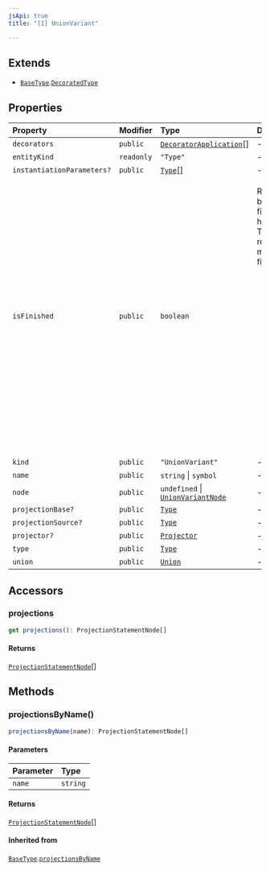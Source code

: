```yaml
---
jsApi: true
title: "[I] UnionVariant"

---
```

## Extends

- [`BaseType`](BaseType.md).[`DecoratedType`](DecoratedType.md)

## Properties

| Property | Modifier | Type | Description | Overrides | Inherited from |
| :------ | :------ | :------ | :------ | :------ | :------ |
| `decorators` | `public` | [`DecoratorApplication`](DecoratorApplication.md)[] | - | [`DecoratedType`](DecoratedType.md).`decorators` | [`DecoratedType`](DecoratedType.md).`decorators` |
| `entityKind` | `readonly` | `"Type"` | - | [`BaseType`](BaseType.md).`entityKind` | [`BaseType`](BaseType.md).`entityKind` |
| `instantiationParameters?` | `public` | [`Type`](../type-aliases/Type.md)[] | - | [`BaseType`](BaseType.md).`instantiationParameters` | [`BaseType`](BaseType.md).`instantiationParameters` |
| `isFinished` | `public` | `boolean` | <p>Reflect if a type has been finished(Decorators have been called). There is multiple reasons a type might not be finished:</p><ul><li>a template declaration will not</li><li>a template instance that argument that are still template parameters</li><li>a template instance that is only partially instantiated(like a templated operation inside a templated interface)</li></ul> | [`BaseType`](BaseType.md).`isFinished` | [`BaseType`](BaseType.md).`isFinished` |
| `kind` | `public` | `"UnionVariant"` | - | [`BaseType`](BaseType.md).`kind` | [`BaseType`](BaseType.md).`kind` |
| `name` | `public` | `string` \| `symbol` | - | - | - |
| `node` | `public` | `undefined` \| [`UnionVariantNode`](UnionVariantNode.md) | - | [`BaseType`](BaseType.md).`node` | [`BaseType`](BaseType.md).`node` |
| `projectionBase?` | `public` | [`Type`](../type-aliases/Type.md) | - | [`BaseType`](BaseType.md).`projectionBase` | [`BaseType`](BaseType.md).`projectionBase` |
| `projectionSource?` | `public` | [`Type`](../type-aliases/Type.md) | - | [`BaseType`](BaseType.md).`projectionSource` | [`BaseType`](BaseType.md).`projectionSource` |
| `projector?` | `public` | [`Projector`](Projector.md) | - | [`BaseType`](BaseType.md).`projector` | [`BaseType`](BaseType.md).`projector` |
| `type` | `public` | [`Type`](../type-aliases/Type.md) | - | - | - |
| `union` | `public` | [`Union`](Union.md) | - | - | - |

## Accessors

### projections

```ts
get projections(): ProjectionStatementNode[]
```

#### Returns

[`ProjectionStatementNode`](ProjectionStatementNode.md)[]

## Methods

### projectionsByName()

```ts
projectionsByName(name): ProjectionStatementNode[]
```

#### Parameters

| Parameter | Type |
| :------ | :------ |
| `name` | `string` |

#### Returns

[`ProjectionStatementNode`](ProjectionStatementNode.md)[]

#### Inherited from

[`BaseType`](BaseType.md).[`projectionsByName`](BaseType.md#projectionsbyname)
